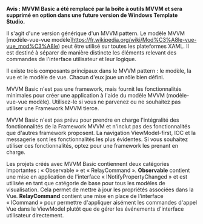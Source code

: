 ﻿**Avis : MVVM Basic a été remplacé par la boîte à outils MVVM et sera supprimé en option dans une future version de Windows Template Studio.**

Il s'agit d'une version générique d'un MVVM pattern.  Le modèle MVVM [modèle-vue-vue modèle]https://fr.wikipedia.org/wiki/Mod%C3%A8le-vue-vue_mod%C3%A8le) peut être utilisé sur toutes les plateformes XAML. Il est destiné à séparer de manière distincte les éléments relevant des commandes de l'interface utilisateur et leur logique.

Il existe trois composants principaux dans le MVVM pattern : le modèle, la vue et le modèle de vue. Chacun d'eux joue un rôle bien défini.

MVVM Basic n'est pas une framework, mais fournit les fonctionnalités minimales pour créer une application à l'aide du modèle MVVM (modèle-vue-vue modèle).
Utilisez-le si vous ne parvenez ou ne souhaitez pas utiliser une Framework MVVM tierce.

MVVM Basic n'est pas prévu pour prendre en charge l'intégralité des fonctionnalités de la Framework MVVM et n'inclut pas des fonctionnalités que d'autres framework proposent. La navigation ViewModel-first, IOC et la messagerie sont les fonctionnalités les plus évidentes. Si vous souhaitez utiliser ces fonctionnalités, optez pour une framework les prenant en charge.

Les projets créés avec MVVM Basic contiennent deux catégories importantes : « Observable » et « RelayCommand ».
**Observable** contient une mise en application de l'interface « INotifyPropertyChanged » et est utilisée en tant que catégorie de base pour tous les modèles de visualisation. Cela permet de mettre à jour les propriétés associées dans la Vue.
**RelayCommand** contient une mise en place de l'interface « ICommand » pour permettre d'appliquer aisément les commandes d'appel Vue dans le ViewModel plutôt que de gérer les événements d'interface utilisateur directement.

